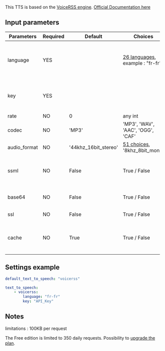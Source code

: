 This TTS is based on the [VoiceRSS engine](http://www.voicerss.org/). [Official Documentation here](http://www.voicerss.org/api/documentation.aspx)

## Input parameters

| Parameters   | Required | Default              | Choices                                                                           | Comment                                         |
| ------------ | -------- | -------------------- | --------------------------------------------------------------------------------- | ----------------------------------------------- |
| language     | YES      |                      | [26 languages](http://www.voicerss.org/api/documentation.aspx), example : "fr-fr" | Languages are identified by the LCID string     |
| key          | YES      |                      |                                                                                   | register in the official website to get API key |
| rate         | NO       | 0                    | any int                                                                           | Audio Rate                                      |
| codec        | NO       | 'MP3'                | 'MP3', 'WAV', 'AAC', 'OGG', 'CAF'                                                 | Audio Codecs                                    |
| audio_format | NO       | '44khz_16bit_stereo' | [51 choices](http://www.voicerss.org/api/documentation.aspx), '8khz_8bit_mono'    | Audio formats                                   |
| ssml         | NO       | False                | True / False                                                                      | True if you want ssml (only upgraded plans)     |
| base64       | NO       | False                | True / False                                                                      | True if you want base64                         |
| ssl          | NO       | False                | True / False                                                                      | True if you want ssl                            |
| cache        | NO       | True                 | True / False                                                                      | True if you want to use the cache with this TTS |

## Settings example

```yaml
default_text_to_speech: "voicerss"

text_to_speech:
    - voicerss:
        language: "fr-fr"
        key: "API_Key"
```

## Notes

limitations : 100KB per request

The Free edition is limited to 350 daily requests.
Possibility to [upgrade the plan](http://www.voicerss.org/personel/upgrade.aspx).
